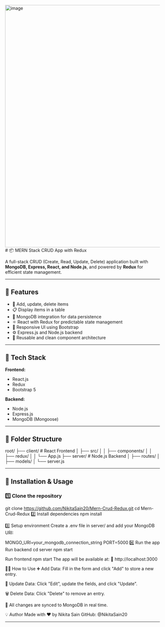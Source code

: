 <img width="1696" height="788" alt="image" src="https://github.com/user-attachments/assets/3c1c9065-8904-4e81-8e6b-80653504bb71" /># 📦 MERN Stack CRUD App with Redux

A full-stack CRUD (Create, Read, Update, Delete) application built with **MongoDB, Express, React, and Node.js**, and powered by **Redux** for efficient state management.

---

## 🚀 Features

- 🔧 Add, update, delete items
- 📋 Display items in a table
- 💾 MongoDB integration for data persistence
- ⚛️ React with Redux for predictable state management
- 🎨 Responsive UI using Bootstrap
- ⚙️ Express.js and Node.js backend
- 🔁 Reusable and clean component architecture

---

## 🧰 Tech Stack

**Frontend:**

- React.js
- Redux
- Bootstrap 5

**Backend:**

- Node.js
- Express.js
- MongoDB (Mongoose)

---

## 📂 Folder Structure

root/
├── client/ # React Frontend
│ ├── src/
│ │ ├── components/
│ │ ├── redux/
│ │ └── App.js
├── server/ # Node.js Backend
│ ├── routes/
│ ├── models/
│ └── server.js

---

## 🔧 Installation & Usage

### 1️⃣ Clone the repository

git clone https://github.com/NikitaSain20/Mern-Crud-Redux.git
cd Mern-Crud-Redux
2️⃣ Install dependencies
npm install

3️⃣ Setup environment
Create a .env file in server/ and add your MongoDB URI:

MONGO_URI=your_mongodb_connection_string
PORT=5000
4️⃣ Run the app
Run backend
cd server
npm start

Run frontend
npm start
The app will be available at:
🔗 http://localhost:3000

🙋‍♀️ How to Use
➕ Add Data: Fill in the form and click "Add" to store a new entry.

🔄 Update Data: Click "Edit", update the fields, and click "Update".

🗑️ Delete Data: Click "Delete" to remove an entry.

🔄 All changes are synced to MongoDB in real time.

💡 Author
Made with ❤️ by Nikita Sain
GitHub: @NikitaSain20

---

